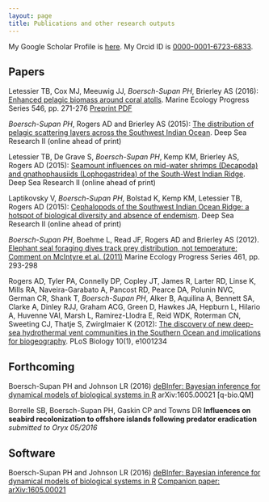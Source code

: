 ```yaml
---
layout: page
title: Publications and other research outputs
---
```

<!--script to render altmetric badges -->
<script type='text/javascript' src='https://d1bxh8uas1mnw7.cloudfront.net/assets/embed.js'></script>

My Google Scholar Profile is [here](http://scholar.google.co.uk/citations?hl=en&user=fdUpdGoAAAAJ). My Orcid ID is [0000-0001-6723-6833](http://orcid.org/0000-0001-6723-6833).

## Papers

Letessier TB, Cox MJ, Meeuwig JJ, _Boersch-Supan PH_, Brierley AS (2016): [Enhanced pelagic biomass around coral atolls](http://dx.doi.org/10.3354/meps11675). Marine Ecology Progress Series 546, pp. 271-276 [Preprint PDF](../public/MEPS_BIOT_prepress.pdf) 
<div data-badge-popover="right" data-badge-type="2" data-doi="10.3354/meps11675" data-hide-no-mentions="true" data-hide-less-than="1" class="altmetric-embed"></div>

_Boersch-Supan PH_, Rogers AD and Brierley AS (2015): [The distribution of pelagic scattering layers across the Southwest Indian Ocean](http://dx.doi.org/10.1016/j.dsr2.2015.06.023). Deep Sea Research II (online ahead of print) 
<div data-badge-popover="right" data-badge-type="2" data-doi="10.1016/j.dsr2.2015.06.023" data-hide-no-mentions="true" data-hide-less-than="1" class="altmetric-embed"></div>

Letessier TB, De Grave S, _Boersch-Supan PH_, Kemp KM, Brierley AS, Rogers AD (2015): [Seamount influences on mid-water shrimps (Decapoda) and gnathophausiids (Lophogastridea) of the South-West Indian Ridge](http://dx.doi.org/10.1016/j.dsr2.2015.05.009). Deep Sea Research II (online ahead of print) 
<div data-badge-popover="right" data-badge-type="2" data-doi="10.1016/j.dsr2.2015.05.009" data-hide-no-mentions="true" data-hide-less-than="1" class="altmetric-embed"></div>


Laptikovsky V, _Boersch-Supan PH_, Bolstad K, Kemp KM, Letessier TB, Rogers AD (2015): [Cephalopods of the Southwest Indian Ocean Ridge: a hotspot of biological diversity and absence of endemism](http://dx.doi.org/10.1016/j.dsr2.2015.07.002). Deep Sea Research II (online ahead of print) 
<div data-badge-popover="right" data-badge-type="2" data-doi="10.1016/j.dsr2.2015.07.002" data-hide-no-mentions="true" data-hide-less-than="1" class="altmetric-embed"></div>


_Boersch-Supan PH_, Boehme L, Read JF, Rogers AD and Brierley AS (2012). [Elephant seal foraging dives track prey distribution, not temperature: Comment on McIntyre et al. (2011)](http://dx.doi.org/10.3354/meps09890) Marine Ecology Progress Series 461, pp. 293-298 
<div data-badge-popover="right" data-badge-type="2" data-doi="10.3354/meps09890" data-hide-no-mentions="true" data-hide-less-than="1" class="altmetric-embed"></div>


Rogers AD, Tyler PA, Connelly DP, Copley JT, James R, Larter RD, Linse K, Mills RA, Naveira-Garabato A, Pancost RD, Pearce DA, Polunin NVC, German CR, Shank T, _Boersch-Supan PH_, Alker B, Aquilina A, Bennett SA, Clarke A, Dinley RJJ, Graham ACG, Green D, Hawkes JA, Hepburn L, Hilario A, Huvenne VAI, Marsh L, Ramirez-Llodra E, Reid WDK, Roterman CN, Sweeting CJ, Thatje S, Zwirglmaier K (2012): [The discovery of new deep-sea hydrothermal vent communities in the Southern Ocean and implications for biogeography](http://dx.doi.org/10.1371/journal.pbio.1001234). PLoS Biology 10(1), e1001234 
<div data-badge-popover="right" data-badge-type="2" data-doi="10.1371/journal.pbio.1001234" data-hide-no-mentions="true" data-hide-less-than="1" class="altmetric-embed"></div>

## Forthcoming

Boersch-Supan PH and Johnson LR (2016) [deBInfer: Bayesian inference for dynamical models of biological systems in R](https://arxiv.org/abs/1605.00021) 	arXiv:1605.00021 [q-bio.QM]
<div data-badge-popover="right" data-badge-type="2" data-arxiv-id='1605.00021' data-hide-no-mentions="true" data-hide-less-than="1" class="altmetric-embed"></div>

Borrelle SB, Boersch-Supan PH, Gaskin CP and Towns DR **Influences on seabird recolonization to offshore islands following predator eradication** *submitted to Oryx 05/2016*

## Software
Boersch-Supan PH and Johnson LR (2016) [deBInfer: Bayesian inference for dynamical models of biological systems in R](htpps://github.com/pboesu/debinfer) [Companion paper: arXiv:1605.00021](https://arxiv.org/abs/1605.00021)

